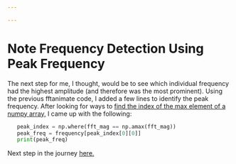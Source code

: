 ```yaml
---

---
```


Note Frequency Detection Using Peak Frequency
=====
The next step for me, I thought, would be to see which individual frequency had the highest amplitude (and therefore was the most prominent). Using the previous fftanimate code, I added a few lines to identify the peak frequency. After looking for ways to [find the index of the max element of a numpy array,](https://thispointer.com/find-max-value-its-index-in-numpy-array-numpy-amax/) I came up with the following:
```python
   peak_index = np.where(fft_mag == np.amax(fft_mag))
   peak_freq = frequency[peak_index[0][0]]
   print(peak_freq)
```



Next step in the journey [here.](hps.md)
